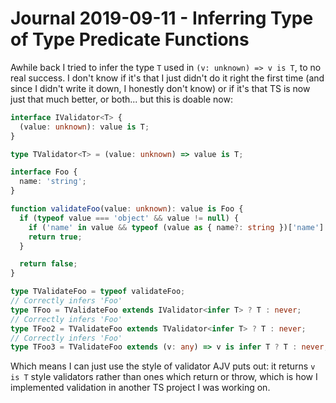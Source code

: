 Journal 2019-09-11 - Inferring Type of Type Predicate Functions
=========

Awhile back I tried to infer the type `T` used in `(v: unknown) => v is T`, to no real success.  I don't know if it's that I just didn't do it right the first time (and since I didn't write it down, I honestly don't know) or if it's that TS is now just that much better, or both... but this is doable now:

```typescript
interface IValidator<T> {
  (value: unknown): value is T;
}

type TValidator<T> = (value: unknown) => value is T;

interface Foo {
  name: 'string';
}

function validateFoo(value: unknown): value is Foo {
  if (typeof value === 'object' && value != null) {
    if ('name' in value && typeof (value as { name?: string })['name'] !== 'string') return false;
    return true;
  }

  return false;
}

type TValidateFoo = typeof validateFoo;
// Correctly infers 'Foo'
type TFoo = TValidateFoo extends IValidator<infer T> ? T : never;
// Correctly infers 'Foo'
type TFoo2 = TValidateFoo extends TValidator<infer T> ? T : never;
// Correctly infers 'Foo'
type TFoo3 = TValidateFoo extends (v: any) => v is infer T ? T : never;
```

Which means I can just use the style of validator AJV puts out: it returns `v is T` style validators rather than ones which return or throw, which is how I implemented validation in another TS project I was working on.
